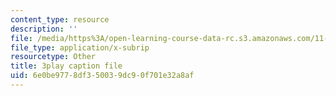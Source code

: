 ```yaml
---
content_type: resource
description: ''
file: /media/https%3A/open-learning-course-data-rc.s3.amazonaws.com/11-384-malaysia-sustainable-cities-practicum-spring-2018/6e0be9778df350039dc90f701e32a8af_JlKqhxwezkg.vtt
file_type: application/x-subrip
resourcetype: Other
title: 3play caption file
uid: 6e0be977-8df3-5003-9dc9-0f701e32a8af
---
```

